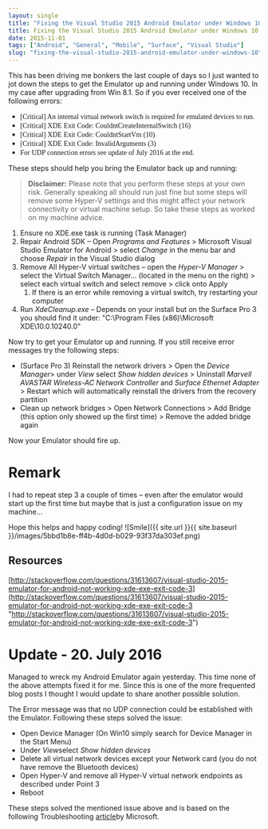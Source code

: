 ```yaml
---
layout: single
title: "Fixing the Visual Studio 2015 Android Emulator under Windows 10"
title: Fixing the Visual Studio 2015 Android Emulator under Windows 10
date: 2015-11-01
tags: ["Android", "General", "Mobile", "Surface", "Visual Studio"]
slug: "fixing-the-visual-studio-2015-android-emulator-under-windows-10"
---
```


This has been driving me bonkers the last couple of days so I just wanted to jot down the steps to get the Emulator up and running under Windows 10. In my case after upgrading from Win 8.1. So if you ever received one of the following errors:

- <font face="Consolas">[Critical] An internal virtual network switch is required for emulated devices to run.</font>
- <font face="Consolas">[Critical] XDE Exit Code: CouldntCreateInternalSwitch (16)</font>
- <font face="Consolas">[Critical] XDE Exit Code: CouldntStartVm (10)</font>
- <font face="Consolas">[Critical] XDE Exit Code: InvalidArguments (3)</font>
- <font face="Consolas">For UDP connection errors see update of July 2016 at the end.</font>


These steps should help you bring the Emulator back up and running:


> **Disclaimer:** Please note that you perform these steps at your own risk. Generally speaking all should run just fine but some steps will remove some Hyper-V settings and this might affect your network connectivity or virtual machine setup. So take these steps as worked on my machine advice.


1. Ensure no XDE.exe task is running (Task Manager)
2. Repair Android SDK – Open *Programs and Features* &gt; Microsoft Visual Studio Emulator for Android &gt; select *Change* in the menu bar and choose *Repair* in the Visual Studio dialog
3. Remove All Hyper-V virtual switches – open the  *Hyper-V Manager* &gt; select the Virtual Switch Manager… (located in the menu on the right) &gt; select each virtual switch and select remove &gt; click onto Apply
    1. If there is an error while removing a virtual switch, try restarting your computer
4. Run *XdeCleanup.exe* – Depends on your install but on the Surface Pro 3 you should find it under: "C:\Program Files (x86)\Microsoft XDE\10.0.10240.0"


Now try to get your Emulator up and running. If you still receive error messages try the following steps:

- (Surface Pro 3) Reinstall the network drivers &gt; Open the *Device Manager*&gt; under *View* select *Show hidden devices* &gt; Uninstall *Marvell AVASTAR Wireless-AC Network Controller* and *Surface Ethernet Adapter* &gt; Restart which will automatically reinstall the drivers from the recovery partition
- Clean up network bridges &gt; Open Network Connections &gt; Add Bridge (this option only showed up the first time) &gt; Remove the added bridge again


Now your Emulator should fire up.

# Remark

I had to repeat step 3 a couple of times – even after the emulator would start up the first time but maybe that is just a configuration issue on my machine…

Hope this helps and happy coding! ![Smile]({{ site.url }}{{ site.baseurl }}/images/5bbd1b8e-ff4b-4d0d-b029-93f37da303ef.png)

## Resources

[http://stackoverflow.com/questions/31613607/visual-studio-2015-emulator-for-android-not-working-xde-exe-exit-code-3](http://stackoverflow.com/questions/31613607/visual-studio-2015-emulator-for-android-not-working-xde-exe-exit-code-3 "http://stackoverflow.com/questions/31613607/visual-studio-2015-emulator-for-android-not-working-xde-exe-exit-code-3")



# Update - 20. July 2016

Managed to wreck my Android Emulator again yesterday. This time none of the above attempts fixed it for me. Since this is one of the more frequented blog posts I thought I would update to share another possible solution.

  


The Error message was that no UDP connection could be established with the Emulator. Following these steps solved the issue:

  



- Open Device Manager (On Win10 simply search for Device Manager in the Start Menu)
- Under *View*select *Show hidden devices*
- Delete all virtual network devices except your Network card (you do not have remove the Bluetooth devices)
- Open Hyper-V and remove all Hyper-V virtual network endpoints as described under Point 3
- Reboot


These steps solved the mentioned issue above and is based on the following Troubleshooting [article](https://msdn.microsoft.com/en-us/library/mt228282.aspx#XamarinPlayer)by Microsoft.

